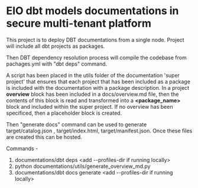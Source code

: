# EIO dbt models documentations in secure multi-tenant platform

This project is to deploy DBT documentations from a single node. Project will include all dbt projects as packages.

Then DBT dependency resolution process will compile the codebase from pachages.yml with "dbt deps" command. 

A script has been placed in the utils folder of the documentation 'super project' that ensures that each project that has been
included as a package is included with the documentation with a package description.   In a project __overview__ block has been 
included in a docs/overview.md file, then the contents of this block is read and transformed into a __<package_name>__ block 
and included within the super project.   If no overview has been specificed, then a placeholder block is created.

Then "generate docs" command can be used to generate target/catalog.json , target/index.html, target/manifest.json. Once these files are created this can be hosted.

Commands -

1) documentations/dbt deps <add --profiles-dir if running locally>
2) python documentations/utils/generate_overview_md.py
3) documentations/dbt docs generate <add --profiles-dir if running locally>

